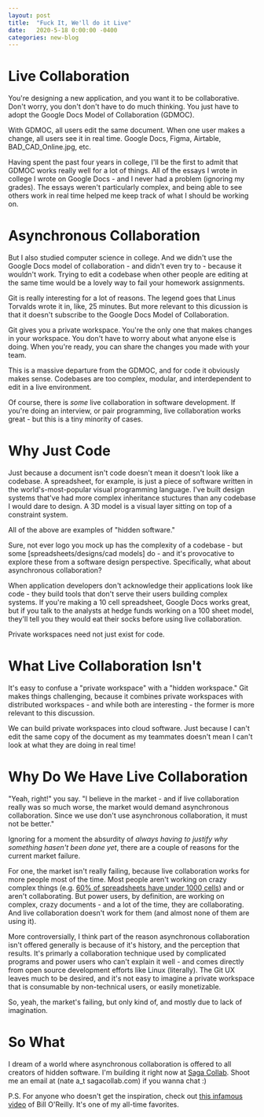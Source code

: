 ```yaml
---
layout: post
title:  "Fuck It, We'll do it Live"
date:   2020-5-18 0:00:00 -0400
categories: new-blog
---
```


# Live Collaboration

You're designing a new application, and you want it to be collaborative. Don't worry, you don't don't have to do much thinking. You just have to adopt the Google Docs Model of Collaboration (GDMOC).

With GDMOC, all users edit the same document. When one user makes a change, all users see it in real time. Google Docs, Figma, Airtable, BAD_CAD_Online.jpg, etc. 

Having spent the past four years in college, I'll be the first to admit that GDMOC works really well for a lot of things. All of the essays I wrote in college I wrote on Google Docs - and I never had a problem (ignoring my grades). The essays weren't particularly complex, and being able to see others work in real time helped me keep track of what I should be working on. 

# Asynchronous Collaboration

But I also studied computer science in college. And we didn't use the Google Docs model of collaboration - and didn't even try to - because it wouldn't work. Trying to edit a codebase when other people are editing at the same time would be a lovely way to fail your homework assignments.

Git is really interesting for a lot of reasons. The legend goes that Linus Torvalds wrote it in, like, 25 minutes. But more relevant to this dicussion is that it doesn't subscribe to the Google Docs Model of Collaboration.

Git gives you a private workspace. You're the only one that makes changes in your workspace. You don't have to worry about what anyone else is doing. When you're ready, you can share the changes you made with your team. 

This is a massive departure from the GDMOC, and for code it obviously makes sense. Codebases are too complex, modular, and interdependent to edit in a live environment.

Of course, there is _some_ live collaboration in software development. If you're doing an interview, or pair programming, live collaboration works great - but this is a tiny minority of cases.


# Why Just Code

Just because a document isn't code doesn't mean it doesn't look like a codebase. A spreadsheet, for example, is just a piece of software written in the world's-most-popular visual programming language. I've built design systems that've had more complex inheritance stuctures than any codebase I would dare to design. A 3D model is a visual layer sitting on top of a constraint system. 

All of the above are examples of "hidden software." 

Sure, not ever logo you mock up has the complexity of a codebase - but some [spreadsheets/designs/cad models] do - and it's provocative to explore these from a software design perspective. Specifically, what about asynchronous collaboration?

When application developers don't acknowledge their applications look like code - they build tools that don't serve their users building complex systems. If you're making a 10 cell spreadsheet, Google Docs works great, but if you talk to the analysts at hedge funds working on a 100 sheet model, they'll tell you they would eat their socks before using live collaboration.

Private workspaces need not just exist for code.

# What Live Collaboration Isn't

It's easy to confuse a "private workspace" with a "hidden workspace." Git makes things challenging, because it combines private workspaces with distributed workspaces - and while both are interesting - the former is more relevant to this discussion. 

We can build private workspaces into cloud software. Just because I can't edit the same copy of the document as my teammates doesn't mean I can't look at what they are doing in real time!

# Why Do We Have Live Collaboration

"Yeah, right!" you say. "I believe in the market - and if live collaboration really was so much worse, the market would demand asynchronous collaboration. Since we use don't use asynchronous collaboration, it must not be better."

Ignoring for a moment the absurdity of _always having to justify why something hasen't been done yet_, there are a couple of reasons for the current market failure. 

For one, the market isn't really failing, because live collaboration works for more people most of the time. Most people aren't working on crazy complex things (e.g. [60% of spreadsheets have under 1000 cells](http://mba.tuck.dartmouth.edu/spreadsheet/product_pubs.html)) and or aren't collaborating. But power users, by definition, are working on complex, crazy documents - and a lot of the time, they are collaborating. And live collaboration doesn't work for them (and almost none of them are using it).

More controversially, I think part of the reason asynchronous collaboration isn't offered generally is because of it's history, and the perception that results. It's primarly a collaboration technique used by complicated programs and power users who can't explain it well - and comes directly from open source development efforts like Linux (literally). The Git UX leaves much to be desired, and it's not easy to imagine a private workspace that is consumable by non-technical users, or easily monetizable.

So, yeah, the market's failing, but only kind of, and mostly due to lack of imagination.

# So What

I dream of a world where asynchronous collaboration is offered to all creators of hidden software. I'm building it right now at [Saga Collab](https://sagacollab.com/). Shoot me an email at (nate a_t sagacollab.com) if you wanna chat :)



P.S. For anyone who doesn't get the inspiration, check out [this infamous video](https://www.youtube.com/watch?v=V1M6EYA14eU) of Bill O'Reilly. It's one of my all-time favorites.